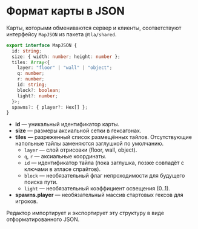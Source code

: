 # Формат карты в JSON

Карты, которыми обмениваются сервер и клиенты, соответствуют интерфейсу `MapJSON` из пакета `@tla/shared`.

```ts
export interface MapJSON {
  id: string;
  size: { width: number; height: number };
  tiles: Array<{
    layer: "floor" | "wall" | "object";
    q: number;
    r: number;
    id: string;
    block?: boolean;
    light?: number;
  }>;
  spawns?: { player?: Hex[] };
}
```

- **id** — уникальный идентификатор карты.
- **size** — размеры аксиальной сетки в гексагонах.
- **tiles** — разреженный список размещённых тайлов. Отсутствующие напольные тайлы заменяются заглушкой по умолчанию.
  - `layer` — слой отрисовки (floor, wall, object).
  - `q`, `r` — аксиальные координаты.
  - `id` — идентификатор тайла (пока заглушка, позже совпадёт с ключами в атласе спрайтов).
  - `block` — необязательный флаг непроходимости для будущего поиска пути.
  - `light` — необязательный коэффициент освещения (0..1).
- **spawns.player** — необязательный массив стартовых гексов для игроков.

Редактор импортирует и экспортирует эту структуру в виде отформатированного JSON.
